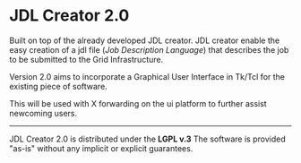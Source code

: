JDL Creator 2.0
===============

Built on top of the already developed JDL creator.
JDL creator enable the easy creation of a jdl file (*Job Description Language*)
that describes the job to be submitted to the Grid Infrastructure.

Version 2.0 aims to incorporate a Graphical User Interface in Tk/Tcl for the
existing piece of software.

This will be used with X forwarding on the ui platform to further assist
newcoming users.

---
JDL Creator 2.0 is distributed under the **LGPL v.3**
The software is provided "as-is" without any implicit or explicit guarantees.

